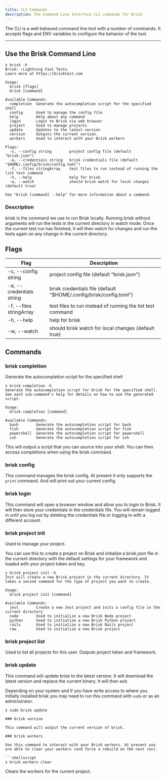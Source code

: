 ```yaml
---
title: CLI Commands
description: The Command Line Interface CLI commands for Brisk
---
```


The CLI is a well behaved command line tool with a number of commands. It accepts flags and ENV variables to configure the behavior of the tool.

---

## Use the Brisk Command Line

```shellscript
❯ brisk -h
Brisk: ⚡Lightning Fast Tests.
Learn more at https://brisktest.com

Usage:
  brisk [flags]
  brisk [command]

Available Commands:
  completion  Generate the autocompletion script for the specified shell
  config      Used to manage the config file
  help        Help about any command
  login       Login to Brisk via web browser
  project     Used to manage projects
  update      Updates to the latest version
  version     Outputs the current version.
  workers     Used to interact with your Brisk workers

Flags:
  -c, --config string        project config file (default "brisk.json")
  -a, --credentials string   brisk credentials file (default "$HOME/.config/brisk/config.toml")
  -f, --files stringArray    test files to run instead of running the list test command
  -h, --help                 help for brisk
  -w, --watch                should brisk watch for local changes (default true)

Use "brisk [command] --help" for more information about a command.
```

### Description

brisk is the command we use to run Brisk locally. Running brisk without arguments will run the tests in the current directory in watch mode. Once the current test run has finished, it will then watch for changes and run the tests again on any change in the current directory.

## Flags

| Flag                     | Description                                                        |
| ------------------------ | ------------------------------------------------------------------ |
| -c, --config string      | project config file (default "brisk.json")                         |
| -a, --credentials string | brisk credentials file (default "$HOME/.config/brisk/config.toml") |
| -f, --files stringArray  | test files to run instead of running the list test command         |
| -h, --help               | help for brisk                                                     |
| -w, --watch              | should brisk watch for local changes (default true)                |

## Commands

### brisk completion

Generate the autocompletion script for the specified shell

```shellscript
❯ brisk completion -h
Generate the autocompletion script for brisk for the specified shell.
See each sub-command's help for details on how to use the generated script.

Usage:
  brisk completion [command]

Available Commands:
  bash        Generate the autocompletion script for bash
  fish        Generate the autocompletion script for fish
  powershell  Generate the autocompletion script for powershell
  zsh         Generate the autocompletion script for zsh
```

This will output a script that you can source into your shell. You can then access completions when using the brisk command.

### brisk config

This command manages the brisk config. At present it only supports the `print` command. And will print out your current config.

### brisk login

This command will open a browser window and allow you to login to Brisk. It will then store your credentials in the credentials file. You will remain logged in until you log out by deleting the credentials file or logging in with a different account.

### brisk project init

Used to manage your project.

You can use this to create a project on Brisk and initialize a brisk.json file in the current directory with the default settings for your framework and loaded with your project token and key.

```shellscript
❯ brisk project init -h
Init will create a new Brisk project in the current directory. It takes a second command for the type of project you want to create.

Usage:
  brisk project init [command]

Available Commands:
  jest        Create a new Jest project and inits a config file in the current directory
  node        Used to initialize a new Brisk Node project
  python      Used to initialize a new Brisk Python project
  rails       Used to initialize a new Brisk Rails project
  raw         Used to initialize a new Brisk project

```
### brisk project list

Used to list all projects for this user. Outputs project token and framework.

### brisk update

This command will update brisk to the latest version. It will download the latest version and replace the current binary. It will then exit. 

Depending on your system and if you have write access to where you initially installed brisk you may need to run this command with `sudo` or as an administrator.

```shellscript
❯ sudo brisk update

### brisk version

This command will output the current version of brisk.

### brisk workers

Use this command to interact with your Brisk workers. At present you are able to clear your workers (and force a rebuild on the next run).

```shellscript
❯ brisk workers clear
```

Clears the workers for the current project.


